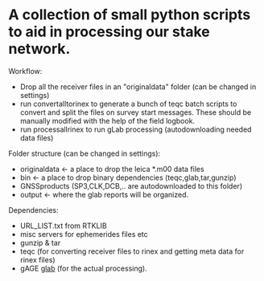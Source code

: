 

# A collection of small python scripts to aid in processing our stake network. #



Workflow: 
* Drop all the receiver files in an "originaldata" folder (can be changed in settings)
* run convertalltorinex to generate a bunch of teqc batch scripts to convert and split the files on survey start messages. These should be manually modified with the help of the field logbook.
* run processallrinex to run gLab processing (autodownloading needed data files)


Folder structure (can be changed in settings):
* originaldata <- a place to drop the leica *.m00 data files 
* bin <- a place to drop binary dependencies (teqc,glab,tar,gunzip)
* GNSSproducts (SP3,CLK,DCB,.. are autodownloaded to this folder)
* output <- where the glab reports will be organized.


Dependencies:
* URL_LIST.txt from RTKLIB
* misc servers for ephemerides files etc
* gunzip & tar 
* teqc (for converting receiver files to rinex and getting meta data for rinex files)
* gAGE [glab](http://www.gage.upc.edu/gLAB) (for the actual processing). 